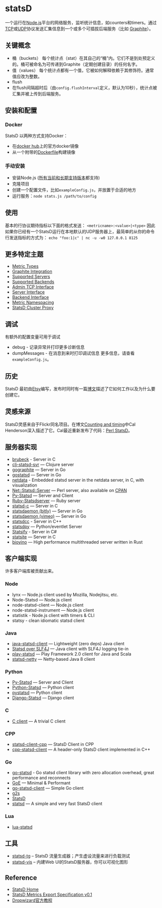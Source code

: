 # statsD
一个运行在[Node.js](http://nodejs.org/)平台的网络服务，监听统计信息，如counters和timers。通过[TCP](http://en.wikipedia.org/wiki/Transmission_Control_Protocol)或[UDP](http://en.wikipedia.org/wiki/User_Datagram_Protocol)协议发送汇集信息到一个或多个可插拔后端服务（比如 [Graphite](http://graphite.readthedocs.org/)）。
## 关键概念
- 桶（buckets）
  每个统计点（stat）在其自己的“桶”内。它们不是到处预定义的。桶可被命名为可传递到Graphite（定期创建目录）的任何名字。
- 值（values）
  每个统计点都有一个值，它被如何解释依赖于其修饰符。通常值应改为整数。
- flush
- 在flush间隔超时后（由`config.flushInterval`定义，默认为10秒），统计点被汇集并被上传到后端服务。
## 安装和配置
### Docker
StatsD 以两种方式支持Docker：
- 在[docker hub](https://hub.docker.com/r/statsd/statsd)上的官方docker镜像
- 从一个附带的[Dockerfile](https://github.com/statsd/statsd/blob/master/Dockerfile)构建镜像
### 手动安装
- 安装Node.js ([所有当前和长期支持版本](https://nodejs.org/en/about/releases/)都支持)
- 克隆项目
- 创建一个配置文件，比如`exampleConfig.js`，并放置于合适的地方
- 运行服务：`node stats.js /path/to/config`
## 使用
基本的行协议期待指标以下面的格式发送：
`<metricname>:<value>|<type>`
因此如果你已经有一个StatsD运行在本地默认的UDP服务器上，最简单的从你的命令行发送指标的方式为：
`echo "foo:1|c" | nc -u -w0 127.0.0.1 8125`
## 更多特定主题
- [Metric Types](https://github.com/statsd/statsd/blob/master/docs/metric_types.md)
- [Graphite Integration](https://github.com/statsd/statsd/blob/master/docs/graphite.md)
- [Supported Servers](https://github.com/statsd/statsd/blob/master/docs/server.md)
- [Supported Backends](https://github.com/statsd/statsd/blob/master/docs/backend.md)
- [Admin TCP Interface](https://github.com/statsd/statsd/blob/master/docs/admin_interface.md)
- [Server Interface](https://github.com/statsd/statsd/blob/master/docs/server_interface.md)
- [Backend Interface](https://github.com/statsd/statsd/blob/master/docs/backend_interface.md)
- [Metric Namespacing](https://github.com/etsy/statsd/blob/master/docs/namespacing.md)
- [StatsD Cluster Proxy](https://github.com/etsy/statsd/blob/master/docs/cluster_proxy.md)
## 调试
有额外的配置变量可用于调试
- debug - 记录异常并打印更多诊断信息
- dumpMessages - 在消息到来时打印调试信息
更多信息，请查看`exampleConfig.js`。
## 历史
StatsD 最初由[Etsy](http://www.etsy.com/)编写，发布时同时有一篇[博文](https://codeascraft.etsy.com/2011/02/15/measure-anything-measure-everything/)描述了它如何工作以及为什么要创建它。
## 灵感来源
StatsD灵感来自于Flickr同名项目。在博文[Counting and timing](http://code.flickr.com/blog/2008/10/27/counting-timing/)中Cal Henderson深入描述了它。Cal最近重新发布了代码：[Perl StatsD](https://github.com/iamcal/Flickr-StatsD)。
## 服务器实现
- [brubeck](https://github.com/github/brubeck) - Server in C
- [clj-statsd-svr](https://github.com/netmelody/clj-statsd-svr) — Clojure server
- [gographite](https://github.com/amir/gographite) — Server in Go
- [gostatsd](https://github.com/atlassian/gostatsd) — Server in Go
- [netdata](https://github.com/firehol/netdata) - Embedded statsd server in the netdata server, in C, with visualization
- [Net::Statsd::Server](https://github.com/cosimo/perl5-net-statsd-server) — Perl server, also available on [CPAN](https://metacpan.org/module/Net::Statsd::Server)
- [Py-Statsd](https://github.com/sivy/py-statsd) — Server and Client
- [Ruby-Statsdserver](https://github.com/fetep/ruby-statsdserver) — Ruby server
- [statsd-c](https://github.com/jbuchbinder/statsd-c) — Server in C
- [statsdaemon (bitly)](https://github.com/bitly/statsdaemon) — Server in Go
- [statsdaemon (vimeo)](https://github.com/vimeo/statsdaemon) — Server in Go
- [statsdcc](https://github.com/wayfair/statsdcc) - Server in C++
- [statsdpy](https://github.com/pandemicsyn/statsdpy) — Python/eventlet Server
- [Statsify](https://bitbucket.org/aeroclub-it/statsify) - Server in C#
- [statsite](https://github.com/armon/statsite.git) — Server in C
- [bioyino](https://github.com/avito-tech/bioyino) — High performance multithreaded server written in Rust
## 客户端实现
许多客户端库被贡献出来。
### Node
- lynx — Node.js client used by Mozilla, Nodejitsu, etc.
- Node-Statsd — Node.js client
- node-statsd-client — Node.js client
- node-statsd-instrument — Node.js client
- statistik - Node.js client with timers & CLI
- statsy - clean idiomatic statsd client
### Java
- [java-statsd-client](https://github.com/youdevise/java-statsd-client) — Lightweight (zero deps) Java client
- [Statsd over SLF4J](https://github.com/nzjess/statsd-over-slf4j) — Java client with SLF4J logging tie-in
- [play-statsd](https://github.com/vznet/play-statsd) — Play Framework 2.0 client for Java and Scala
- [statsd-netty](https://github.com/flozano/statsd-netty) — Netty-based Java 8 client
### Python
- [Py-Statsd](https://github.com/sivy/py-statsd) — Server and Client
- [Python-Statsd](https://github.com/WoLpH/python-statsd) — Python client
- [pystatsd](https://github.com/jsocol/pystatsd) — Python client
- [Django-Statsd](https://github.com/WoLpH/django-statsd) — Django client
### C
- [C client](https://github.com/romanbsd/statsd-c-client) — A trivial C client
### CPP
- [statsd-client-cpp](https://github.com/talebook/statsd-client-cpp) — StatsD Client in CPP
- [cpp-statsd-client](https://github.com/vthiery/cpp-statsd-client) — A header-only StatsD client implemented in C++
### Go
- [go-statsd](https://github.com/smira/go-statsd) - Go statsd client library with zero allocation overhead, great performance and reconnects
- [GoE](https://godoc.org/github.com/pascaldekloe/goe/metrics) — Minimal & Performant
- [go-statsd-client](https://github.com/cactus/go-statsd-client) — Simple Go client
- [g2s](https://github.com/peterbourgon/g2s)
- [StatsD](https://github.com/quipo/statsd)
- [statsd](https://github.com/alexcesaro/statsd) — A simple and very fast StatsD client
### Lua
- [lua-statsd](https://github.com/stvp/lua-statsd-client)
## 工具
- [statsd-tg](http://octo.it/statsd-tg) – StatsD 流量生成器；产生虚设流量来进行负载测试
- [statsd-vis](https://github.com/rapidloop/statsd-vis) – 内建Web UI的StatsD服务器，你可以可视化图形

## Reference
- [StatsD Home](https://github.com/statsd/statsd)
- [StatsD Metrics Export Specification v0.1](https://github.com/b/statsd_spec)
- [Dropwizard官方教程](https://www.jianshu.com/p/3bb308c9bbcb)